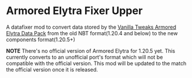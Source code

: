 # Armored Elytra Fixer Upper

A datafixer mod to convert data stored by the [Vanilla Tweaks Armored Elytra Data Pack](https://vanillatweaks.net/picker/datapacks/) from the old NBT format(1.20.4 and below) to the new components format(1.20.5+)

**NOTE** There's no official version of Armored Elytra for 1.20.5 yet. This currently converts to an unofficial port's format which will not be compatible with the official version. This mod will be updated to the match the official version once it is released.
